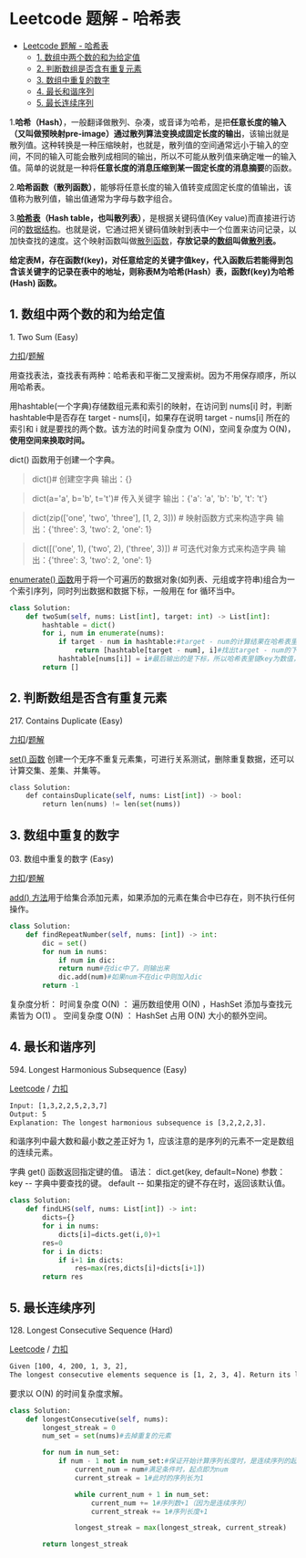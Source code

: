 # Leetcode 题解 - 哈希表
<!-- GFM-TOC -->
* [Leetcode 题解 - 哈希表](#leetcode-题解---哈希表)
    * [1. 数组中两个数的和为给定值](#1-数组中两个数的和为给定值)
    * [2. 判断数组是否含有重复元素](#2-判断数组是否含有重复元素)
    * [3. 数组中重复的数字](#3-数组中重复的数字)
    * [4. 最长和谐序列](#4-最长和谐序列)
    * [5. 最长连续序列](#5-最长连续序列)
<!-- GFM-TOC -->

1.**哈希（Hash）**，一般翻译做散列、杂凑，或音译为哈希，是把**任意长度的输入（又叫做预映射pre-image）通过散列算法变换成固定长度的输出**，该输出就是散列值。这种转换是一种压缩映射，也就是，散列值的空间通常远小于输入的空间，不同的输入可能会散列成相同的输出，所以不可能从散列值来确定唯一的输入值。简单的说就是一种将**任意长度的消息压缩到某一固定长度的消息摘要**的函数。

2.**哈希函数（散列函数）**，能够将任意长度的输入值转变成固定长度的值输出，该值称为散列值，输出值通常为字母与数字组合。

3.**[哈希表](https://baike.baidu.com/item/%E6%95%A3%E5%88%97%E8%A1%A8/10027933)（Hash table，也叫散列表）**，是根据关键码值(Key value)而直接进行访问的[数据结构](https://baike.baidu.com/item/%E6%95%B0%E6%8D%AE%E7%BB%93%E6%9E%84/1450)。也就是说，它通过把关键码值映射到表中一个位置来访问记录，以加快查找的速度。这个映射函数叫做[散列函数](https://baike.baidu.com/item/%E6%95%A3%E5%88%97%E5%87%BD%E6%95%B0/2366288)，**存放记录的[数组](https://baike.baidu.com/item/%E6%95%B0%E7%BB%84/3794097)叫做[散列表](https://baike.baidu.com/item/%E6%95%A3%E5%88%97%E8%A1%A8/10027933)。**     
                                                                       
**给定表M，存在函数f(key)，对任意给定的关键字值key，代入函数后若能得到包含该关键字的记录在表中的地址，则称表M为哈希(Hash）表，函数f(key)为哈希(Hash) 函数。**

## 1. 数组中两个数的和为给定值

1\. Two Sum (Easy)

[力扣](https://leetcode-cn.com/problems/two-sum/description/)/[题解](https://leetcode-cn.com/problems/two-sum/solution/liang-shu-zhi-he-by-leetcode-solution/) 

用查找表法，查找表有两种：哈希表和平衡二叉搜索树。因为不用保存顺序，所以用哈希表。

用hashtable(一个字典)存储数组元素和索引的映射，在访问到 nums[i] 时，判断hashtable中是否存在 target - nums[i]，如果存在说明 target - nums[i] 所在的索引和 i 就是要找的两个数。该方法的时间复杂度为 O(N)，空间复杂度为 O(N)，**使用空间来换取时间。**

dict() 函数用于创建一个字典。

>dict()# 创建空字典
>输出：{}

> dict(a='a', b='b', t='t')# 传入关键字
> 输出：{'a': 'a', 'b': 'b', 't': 't'}

>dict(zip(['one', 'two', 'three'], [1, 2, 3]))   # 映射函数方式来构造字典
>输出：{'three': 3, 'two': 2, 'one': 1} 

>dict([('one', 1), ('two', 2), ('three', 3)])    # 可迭代对象方式来构造字典
>输出：{'three': 3, 'two': 2, 'one': 1}

[enumerate() 函数](https://www.runoob.com/python/python-func-enumerate.html)用于将一个可遍历的数据对象(如列表、元组或字符串)组合为一个索引序列，同时列出数据和数据下标，一般用在 for 循环当中。

```python
class Solution:
    def twoSum(self, nums: List[int], target: int) -> List[int]:
        hashtable = dict()
        for i, num in enumerate(nums):
            if target - num in hashtable:#target - num的计算结果在哈希表里的键key中，所以键key为数值，值value为下标
                return [hashtable[target - num], i]#找出target - num的下标和num对应的下标（注意num和nums的区别！）
            hashtable[nums[i]] = i#最后输出的是下标，所以哈希表里键key为数值，值value为下标
        return []
```

## 2. 判断数组是否含有重复元素

217\. Contains Duplicate (Easy)

 [力扣](https://leetcode-cn.com/problems/contains-duplicate/description/)/[题解](https://leetcode-cn.com/problems/contains-duplicate/solution/cun-zai-zhong-fu-de-yuan-su-yi-yi-ti-san-ihfa/)


 [set() 函数](https://www.runoob.com/python/python-func-set.html/) 创建一个无序不重复元素集，可进行关系测试，删除重复数据，还可以计算交集、差集、并集等。

```python
class Solution:
	def containsDuplicate(self, nums: List[int]) -> bool:
	    return len(nums) != len(set(nums))

```

## 3. 数组中重复的数字

03\. 数组中重复的数字 (Easy)

 [力扣](https://leetcode-cn.com/problems/shu-zu-zhong-zhong-fu-de-shu-zi-lcof/)/[题解](https://leetcode-cn.com/problems/shu-zu-zhong-zhong-fu-de-shu-zi-lcof/solution/mian-shi-ti-03-shu-zu-zhong-zhong-fu-de-shu-zi-yua/) 

[add() 方法](https://www.runoob.com/python3/ref-set-add.html/)用于给集合添加元素，如果添加的元素在集合中已存在，则不执行任何操作。

```python
class Solution:
    def findRepeatNumber(self, nums: [int]) -> int:
        dic = set()
        for num in nums:
            if num in dic: 
            return num#在dic中了，则输出来
            dic.add(num)#如果num不在dic中则加入dic
        return -1
```
复杂度分析：
时间复杂度 O(N) ： 遍历数组使用 O(N) ，HashSet 添加与查找元素皆为 O(1) 。
空间复杂度 O(N) ： HashSet 占用 O(N) 大小的额外空间。


## 4. 最长和谐序列

594\. Longest Harmonious Subsequence (Easy)

[Leetcode](https://leetcode.com/problems/longest-harmonious-subsequence/description/) / [力扣](https://leetcode-cn.com/problems/longest-harmonious-subsequence/description/)

```html
Input: [1,3,2,2,5,2,3,7]
Output: 5
Explanation: The longest harmonious subsequence is [3,2,2,2,3].
```

和谐序列中最大数和最小数之差正好为 1，应该注意的是序列的元素不一定是数组的连续元素。

字典 get() 函数返回指定键的值。
语法：
dict.get(key, default=None)
参数：
key -- 字典中要查找的键。
default -- 如果指定的键不存在时，返回该默认值。

```python
class Solution:
    def findLHS(self, nums: List[int]) -> int:
        dicts={}
        for i in nums:
            dicts[i]=dicts.get(i,0)+1
        res=0
        for i in dicts:
            if i+1 in dicts:
                res=max(res,dicts[i]+dicts[i+1])
        return res
```

## 5. 最长连续序列

128\. Longest Consecutive Sequence (Hard)

[Leetcode](https://leetcode.com/problems/longest-consecutive-sequence/description/) / [力扣](https://leetcode-cn.com/problems/longest-consecutive-sequence/description/)

```html
Given [100, 4, 200, 1, 3, 2],
The longest consecutive elements sequence is [1, 2, 3, 4]. Return its length: 4.
```

要求以 O(N) 的时间复杂度求解。

```python
class Solution:
    def longestConsecutive(self, nums):
        longest_streak = 0
        num_set = set(nums)#去掉重复的元素

        for num in num_set:
            if num - 1 not in num_set:#保证开始计算序列长度时，是连续序列的起点（没有比num小1的值）
                current_num = num#满足条件时，起点即为num
                current_streak = 1#此时的序列长为1

                while current_num + 1 in num_set:
                    current_num += 1#序列数+1（因为是连续序列）
                    current_streak += 1#序列长度+1

                longest_streak = max(longest_streak, current_streak)

        return longest_streak
```
